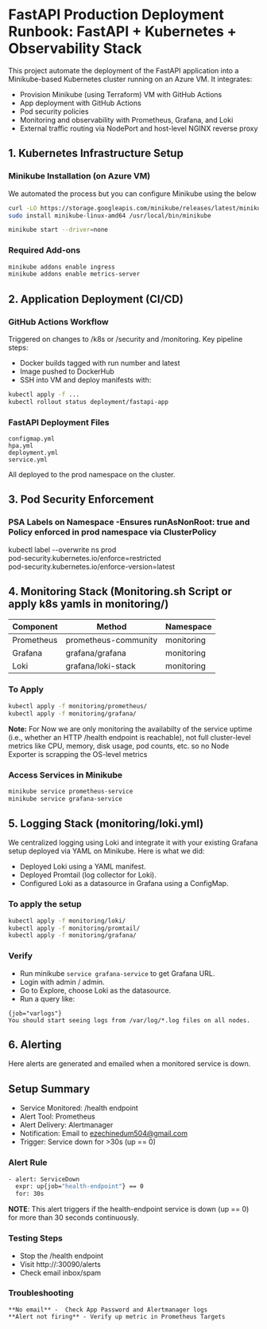# FastAPI Production Deployment Runbook: FastAPI + Kubernetes + Observability Stack
This project automate the deployment of the FastAPI application into a Minikube-based Kubernetes cluster running on an Azure VM. It integrates:
   - Provision Minikube (using Terraform) VM with GitHub Actions
   - App deployment with GitHub Actions
   - Pod security policies
   - Monitoring and observability with Prometheus, Grafana, and Loki
   - External traffic routing via NodePort and host-level NGINX reverse proxy

## 1. Kubernetes Infrastructure Setup
### Minikube Installation (on Azure VM)
We automated the process but you can configure Minikube using the below
```bash
curl -LO https://storage.googleapis.com/minikube/releases/latest/minikube-linux-amd64
sudo install minikube-linux-amd64 /usr/local/bin/minikube

minikube start --driver=none
```
### Required Add-ons
```bash
minikube addons enable ingress
minikube addons enable metrics-server
```

## 2. Application Deployment (CI/CD)
### GitHub Actions Workflow
Triggered on changes to /k8s or /security and /monitoring. Key pipeline steps:
- Docker builds tagged with run number and latest
- Image pushed to DockerHub
- SSH into VM and deploy manifests with:
  
```bash
kubectl apply -f ...
kubectl rollout status deployment/fastapi-app
```

### FastAPI Deployment Files
```
configmap.yml
hpa.yml
deployment.yml
service.yml
```
All deployed to the prod namespace on the cluster.

## 3. Pod Security Enforcement
### PSA Labels on Namespace -Ensures runAsNonRoot: true and Policy enforced in prod namespace via ClusterPolicy
kubectl label --overwrite ns prod \
  pod-security.kubernetes.io/enforce=restricted \
  pod-security.kubernetes.io/enforce-version=latest

## 4. Monitoring Stack (Monitoring.sh Script or apply k8s yamls in monitoring/)

| Component  | Method                   | Namespace  |
|------------|--------------------------|------------|
| Prometheus | prometheus-community     | monitoring |
| Grafana    | grafana/grafana          | monitoring |
| Loki       | grafana/loki-stack       | monitoring |

### To Apply
```bash
kubectl apply -f monitoring/prometheus/
kubectl apply -f monitoring/grafana/
```
**Note:** For Now we are only monitoring the availabilty of the service uptime (i.e., whether an HTTP /health endpoint is reachable), not full cluster-level metrics like CPU, memory, disk usage, pod counts, etc. so no Node Exporter is scrapping the OS-level metrics
### Access Services in Minikube
```bash
minikube service prometheus-service
minikube service grafana-service
```

## 5. Logging Stack (monitoring/loki.yml)
We centralized logging using Loki and integrate it with your existing Grafana setup deployed via YAML on Minikube. Here is what we did:
- Deployed Loki using a YAML manifest.
- Deployed Promtail (log collector for Loki).
- Configured Loki as a datasource in Grafana using a ConfigMap.

### To apply the setup
```bash
kubectl apply -f monitoring/loki/
kubectl apply -f monitoring/promtail/
kubectl apply -f monitoring/grafana/
```
### Verify
- Run minikube ```service grafana-service``` to get Grafana URL.
- Login with admin / admin.
- Go to Explore, choose Loki as the datasource.
- Run a query like:
```
{job="varlogs"}
You should start seeing logs from /var/log/*.log files on all nodes.
```

## 6. Alerting
Here alerts are generated and emailed when a monitored service is down.

## Setup Summary
- Service Monitored: /health endpoint
- Alert Tool: Prometheus
- Alert Delivery: Alertmanager
- Notification: Email to ezechinedum504@gmail.com
- Trigger: Service down for >30s (up == 0)

### Alert Rule
```bash
- alert: ServiceDown
  expr: up{job="health-endpoint"} == 0
  for: 30s
  ```
**NOTE**: This alert triggers if the health-endpoint service is down (up == 0) for more than 30 seconds continuously.
### Testing Steps
- Stop the /health endpoint
- Visit http://<minikube-ip>:30090/alerts
- Check email inbox/spam

### Troubleshooting
```
**No email** -  Check App Password and Alertmanager logs
**Alert not firing** - Verify up metric in Prometheus Targets
```